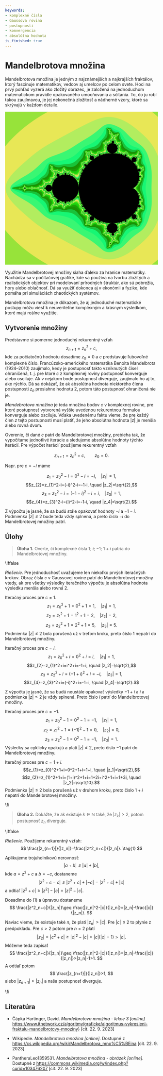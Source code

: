 ```yaml
---
keywords:
- komplexné čísla
- Gaussova rovina
- postupnosti
- konvergencia
- absolútna hodnota
is_finished: true
---
```


# Mandelbrotova množina

Mandelbrotova množina je jedným z najznámejších a najkrajších fraktálov, ktorý fascinuje matematikov, vedcov aj umelcov po celom svete. Hoci na prvý pohľad vyzerá ako zložitý obrazec, je založená na jednoduchom matematickom pravidle opakovaného umocňovania a sčítania. To, čo ju robí takou zaujímavou, je jej nekonečná zložitosť a nádherné vzory, ktoré sa skrývajú v každom detaile.

![Mandelbrotova množina; farba bodov v jej okolí zodpovedá poradiu člena postupnosti, u ktorého sa prvýkrát zistí, že táto postupnosť ide do nekonečna.](Mandelbrot.png)

Využitie Mandelbrotovej množiny siaha ďaleko za hranice matematiky. Nachádza sa v počítačovej grafike, kde sa používa na tvorbu zložitých a realistických objektov pri modelovaní prírodných štruktúr, ako sú pobrežia, hory alebo oblačnosť. Dá sa využiť dokonca aj v ekonómii a fyzike, kde pomáha pri simuláciách chaotických systémov.

Mandelbrotova množina je dôkazom, že aj jednoduché matematické postupy môžu viesť k neuveriteľne komplexným a krásnym výsledkom, ktoré majú reálne využitie.

## Vytvorenie množiny

Predstavme si pomerne jednoduchý rekurentný vzťah
$$
z_{n+1}=z_{n}^2+c,
$$ 
kde za počiatočnú hodnotu dosadíme $z_0 = 0$ a $c$ predstavuje ľubovoľné komplexné číslo. Francúzsko-amerického matematika Benoita Mandelbrota (1924–2010) zaujímalo, kedy je postupnosť takto vzniknutých čísel ohraničená, t. j. pre ktoré $c$ z komplexnej roviny postupnosť konverguje alebo osciluje. Ak v nejakom bode postupnosť diverguje, zaujímalo ho aj to, ako rýchlo. Dá sa dokázať, že ak absolútna hodnota niektorého člena postupnosti $z_{n}$ presiahne hodnotu 2, potom táto postupnosť ohraničená nie je.

*Mandebrotova množina* je teda množina bodov $c$ v komplexnej rovine, pre ktoré postupnosť vytvorená vyššie uvedenou rekurentnou formulou konverguje alebo osciluje. Vďaka uvedenému faktu vieme, že pre každý člen $z$ tejto postupnosti musí platiť, že jeho absolútna hodnota $|z|$ je menšia alebo rovná dvom.

Overenie, či dané $c$ patrí do Mandelbrotovej množiny, prebieha tak, že vypočítame jednotlivé iterácie a sledujeme absolútne hodnoty týchto iterácií. Pre výpočet iterácií použijeme rekurentný vzťah

$$
z_{n+1}=z_{n}^2+c,\qquad z_0=0.
$$

Napr. pre $c=-i$ máme

$$z_{1}=z_{0}^2-i=0^2-i=-i, \quad |z_1|=1,$$
$$z_{2}=z_{1}^2-i=(-i)^2-i=-1-i, \quad |z_2|=\sqrt{2},$$
$$z_{3}=z_{2}^2-i=(-1-i)^2-i=i, \quad |z_3|=1,$$
$$z_{4}=z_{3}^2-i=(i)^2-i=-1-i, \quad |z_4|=\sqrt{2}.$$

Z výpočtu je jasné, že sa budú stále opakovať hodnoty $-i$ a $-1-i$. Podmienka $|z|\leq2$ bude teda vždy splnená, a preto číslo $-i$ do Mandelbrotovej množiny patrí.

## Úlohy

> **Úloha 1.**  Overte, či komplexné čísla $1$; $i$; $-1$; $1+i$ patria do Mandelbrotovej množiny.

\iffalse

*Riešenie.* 
Pre jednoduchosť uvažujeme len niekoľko prvých iteračných krokov. Obraz čísla $c$ v Gaussovej rovine patrí do Mandelbrotovej množiny vtedy, ak pre všetky výsledky iteračného výpočtu je absolútna hodnota výsledku menšia alebo rovná $2$.

Iteračný proces pre $c=1$.
$$z_{1}=z_{0}^2+1=0^2+1=1, \quad |z_1|=1,$$
$$z_{2}=z_{1}^2+1=1^2+1=2, \quad |z_2|=2,$$
$$z_{3}=z_{2}^2+1=2^2+1=5, \quad |z_3|=5.$$
Podmienka $|z|\leq2$ bola porušená už v treťom kroku, preto číslo $1$ nepatrí do Mandelbrotovej množiny.

Iteračný proces pre $c=i$.
$$z_{1}=z_{0}^2+i=0^2+i=i, \quad |z_1|=1,$$
$$z_{2}=z_{1}^2+i=i^2+i=-1+i, \quad |z_2|=\sqrt{2},$$
$$z_{3}=z_{2}^2+i=(-1+i)^2+i=-i, \quad |z_3|=1,$$
$$z_{4}=z_{3}^2+i=(-i)^2+i=-1+i, \quad |z_4|=\sqrt{2}.$$

Z výpočtu je jasné, že sa budú neustále opakovať výsledky $-1+i$ a $i$ a podmienka $|z|\leq2$ je vždy splnená. Preto číslo $i$ patrí do Mandelbrotovej množiny.

Iteračný proces pre $c=-1$.
$$z_{1}=z_{0}^2-1=0^2-1=-1, \quad |z_1|=1,$$
$$z_{2}=z_{1}^2-1=(-1)^2-1=0, \quad |z_2|=0,$$
$$z_{3}=z_{2}^2-1=0^2-1=-1, \quad |z_3|=1.$$
Výsledky sa cyklicky opakujú a platí $|z|\leq2$, preto číslo $-1$ patrí do Mandelbrotovej množiny.

Iteračný proces pre $c=1+i$.
$$z_{1}=z_{0}^2+1+i=0^2+1+i=1+i, \quad |z_1|=\sqrt{2},$$
$$z_{2}=z_{1}^2+1+i=(1+i)^2+1+i=1+2i+i^2+1+i=1+3i, \quad |z_2|=\sqrt{10}.$$
Podmienka $|z|\leq2$ bola porušená už v druhom kroku, preto číslo $1+i$ nepatrí do Mandelbrotovej množiny.

\fi

> **Úloha 2.** 
Dokážte, že ak existuje $k\in \mathbb{N}$ také, že $|z_k|>2$, potom postupnosť $z_n$ diverguje.

\iffalse

*Riešenie.* Použijeme rekurentný vzťah:
$$
\frac{|z_{n+1}|}{|z_n|}=\frac{|z^2_n+c|}{|z_n|}. 
\tag{1}
$$

Aplikujeme trojuholníkovú nerovnosť:
$$
|a+b|\leq|a|+|b|,
$$ 
kde $a=z^2+c$ a $b=-c$, dostaneme
$$
|z^2+c-c|\leq|z^2+c|+|-c|=|z^2+c|+|c|
$$
a odtiaľ $|z^2+c|\geq|z^2|-|c|=|z|^2-|c|$.

Dosadíme do $(1)$ a úpravou dostaneme
$$
\frac{|z^2_n+c|}{|z_n|}\geq \frac{|z_n|^2-|c|}{|z_n|}=|z_n|-\frac{|c|}{|z_n|}.
$$

Naviac vieme, že existuje také $n$, že platí $|z_n|>|c|$. Pre $|c|\leq2$ to plynie z predpokladu. Pre $c>2$ potom pre $n=2$ platí 
$$
|z_2|=|c^2+c|\geq|c|^2-|c|=|c|(|c|-1)>|c|.
$$
Môžeme teda zapísať
$$
\frac{|z^2_n+c|}{|z_n|}\geq \frac{|z_n|^2-|c|}{|z_n|}=|z_n|-\frac{|c|}{|z_n|}>|z_n|-1>1.
$$
A odtiaľ potom
$$
\frac{|z_{n+1}|}{|z_n|}>1,
$$
alebo $|z_{n+1}|>|z_n|$ a naša postupnosť diverguje.

\fi

## Literatúra 

*  Čápka Hartinger, David. *Mandelbrotova množina - lekce 3 [online]* https://www.itnetwork.cz/algoritmy/graficke/algoritmus-vykresleni-fraktalu-mandelbrotovy-mnoziny} [cit. 22. 9. 2023]

* Wikipedie. *Mandelbrotova množina [online]*. Dostupné z https://cs.wikipedia.org/wiki/Mandelbrotova_mno%C5%BEina [cit. 22. 9. 2023].

* PantheraLeo1359531. *Mandelbrotova množina - obrázek [online]*. Dostupné z https://commons.wikimedia.org/w/index.php?curid=103476207 [cit. 22. 9. 2023]
